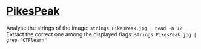 # [PikesPeak](https://ctflearn.com/challenge/935)

Analyse the strings of the image: `strings PikesPeak.jpg | head -n 12` \
Extract the correct one among the displayed flags: `strings PikesPeak.jpg | grep "CTFlearn"`
